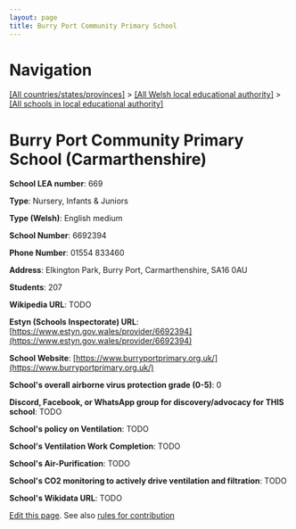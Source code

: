 ```yaml
---
layout: page
title: Burry Port Community Primary School
---
```

# Navigation

[[All countries/states/provinces]](../../..) > [[All Welsh local educational authority]](../..) > [[All schools in local educational authority]](..)

# Burry Port Community Primary School (Carmarthenshire)

**School LEA number**: 669

**Type**: Nursery, Infants & Juniors

**Type (Welsh)**: English medium

**School Number**: 6692394

**Phone Number**: 01554 833460

**Address**: Elkington Park, Burry Port, Carmarthenshire, SA16 0AU

**Students**: 207

**Wikipedia URL**: TODO

**Estyn (Schools Inspectorate) URL**: [https://www.estyn.gov.wales/provider/6692394](https://www.estyn.gov.wales/provider/6692394)

**School Website**: [https://www.burryportprimary.org.uk/](https://www.burryportprimary.org.uk/)

**School's overall airborne virus protection grade (0-5)**: 0

**Discord, Facebook, or WhatsApp group for discovery/advocacy for THIS school**: TODO

**School's policy on Ventilation**: TODO

**School's Ventilation Work Completion**: TODO

**School's Air-Purification**: TODO

**School's CO2 monitoring to actively drive ventilation and filtration**: TODO

**School's Wikidata URL**: TODO




[Edit this page](https://github.com/VentilationProject/Wales/edit/prif/./Carmarthenshire/Burry_Port_Community_Primary_School.md). See also [rules for contribution](../../../contribution-rules/)